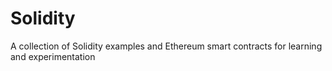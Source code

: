 # Solidity

A collection of Solidity examples and Ethereum smart contracts for learning and experimentation

